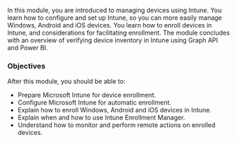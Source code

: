 In this module, you are introduced to managing devices using Intune. You learn how to configure and set up Intune, so you can more easily manage Windows, Android and iOS devices. You learn how to enroll devices in Intune, and considerations for facilitating enrollment. The module concludes with an overview of verifying device inventory in Intune using Graph API and Power BI.

### Objectives

After this module, you should be able to:

 -  Prepare Microsoft Intune for device enrollment.
 -  Configure Microsoft Intune for automatic enrollment.
 -  Explain how to enroll Windows, Android and iOS devices in Intune.
 -  Explain when and how to use Intune Enrollment Manager.
 -  Understand how to monitor and perform remote actions on enrolled devices.
